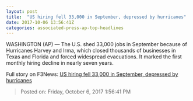 ```yaml
---
layout: post
title:  "US hiring fell 33,000 in September, depressed by hurricanes"
date: 2017-10-06 13:56:41Z
categories: associated-press-ap-top-headlines
---
```


WASHINGTON (AP) — The U.S. shed 33,000 jobs in September because of Hurricanes Harvey and Irma, which closed thousands of businesses in Texas and Florida and forced widespread evacuations. It marked the first monthly hiring decline in nearly seven years.


Full story on F3News: [US hiring fell 33,000 in September, depressed by hurricanes](http://www.f3nws.com/n/2ajzrC)

> Posted on: Friday, October 6, 2017 1:56:41 PM

